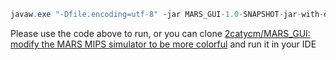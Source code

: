 ```java
javaw.exe "-Dfile.encoding=utf-8" -jar MARS_GUI-1.0-SNAPSHOT-jar-with-dependencies.jar
```

Please use the code above to run, or you can clone [2catycm/MARS_GUI: modify the MARS MIPS simulator to be more colorful](https://github.com/2catycm/MARS_GUI) and run it in your IDE
